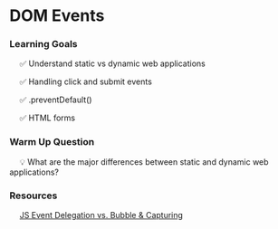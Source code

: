 # DOM Events

### Learning Goals

&emsp; ✅ Understand static vs dynamic web applications

&emsp; ✅ Handling click and submit events

&emsp; ✅ .preventDefault()

&emsp; ✅ HTML forms

### Warm Up Question

&emsp; 💡 What are the major differences between static and dynamic web applications?

### Resources

&emsp; [JS Event Delegation vs. Bubble & Capturing](https://medium.com/@marjuhirsh/event-propagation-event-delegation-7d3db1baf02a)